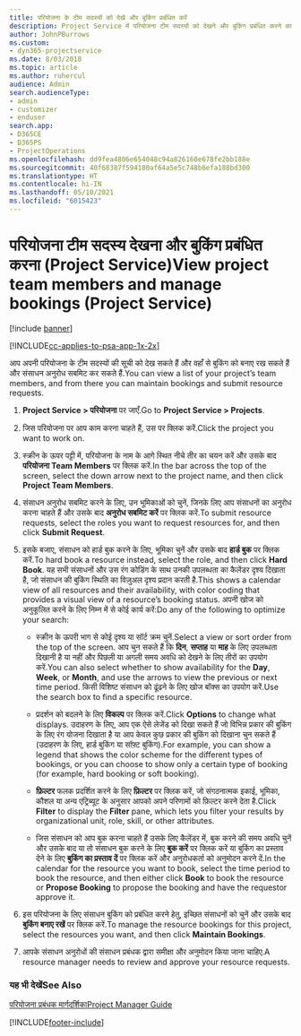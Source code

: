 ```yaml
---
title: परियोजना के टीम सदस्यों को देखें और बुकिंग प्रबंधित करें
description: Project Service में परियोजना टीम सदस्यों को देखने और बुकिंग प्रबंधित करने का तरीका
author: JohnPBurrows
ms.custom:
- dyn365-projectservice
ms.date: 8/03/2018
ms.topic: article
ms.author: ruhercul
audience: Admin
search.audienceType:
- admin
- customizer
- enduser
search.app:
- D365CE
- D365PS
- ProjectOperations
ms.openlocfilehash: dd9fea4806e654048c94a826160e678fe2bb188e
ms.sourcegitcommit: 40f68387f594180af64a5e5c748b6efa188bd300
ms.translationtype: HT
ms.contentlocale: hi-IN
ms.lasthandoff: 05/10/2021
ms.locfileid: "6015423"
---
```

# <a name="view-project-team-members-and-manage-bookings-project-service"></a><span data-ttu-id="9e7aa-103">परियोजना टीम सदस्य देखना और बुकिंग प्रबंधित करना (Project Service)</span><span class="sxs-lookup"><span data-stu-id="9e7aa-103">View project team members and manage bookings (Project Service)</span></span>

[!include [banner](../includes/psa-now-project-operations.md)]

[!INCLUDE[cc-applies-to-psa-app-1x-2x](../includes/cc-applies-to-psa-app-1x-2x.md)]

<span data-ttu-id="9e7aa-104">आप अपनी परियोजना के टीम सदस्यों की सूची को देख सकते हैं और वहाँ से बुकिंग को बनाए रख सकते हैं और संसाधन अनुरोध सबमिट कर सकते हैं.</span><span class="sxs-lookup"><span data-stu-id="9e7aa-104">You can view a list of your project’s team members, and from there you can maintain bookings and submit resource requests.</span></span>  
  
1.  <span data-ttu-id="9e7aa-105">**Project Service > परियोजना** पर जाएँ.</span><span class="sxs-lookup"><span data-stu-id="9e7aa-105">Go to **Project Service > Projects**.</span></span>  
  
2.  <span data-ttu-id="9e7aa-106">जिस परियोजना पर आप काम करना चाहते हैं, उस पर क्लिक करें.</span><span class="sxs-lookup"><span data-stu-id="9e7aa-106">Click the project you want to work on.</span></span>  
  
3.  <span data-ttu-id="9e7aa-107">स्क्रीन के ऊपर पट्टी में, परियोजना के नाम के आगे स्थित नीचे तीर का चयन करें और उसके बाद **परियोजना Team Members** पर क्लिक करें.</span><span class="sxs-lookup"><span data-stu-id="9e7aa-107">In the bar across the top of the screen, select the down arrow next to the project name, and then click **Project Team Members**.</span></span>  
  
4.  <span data-ttu-id="9e7aa-108">संसाधन अनुरोध सबमिट करने के लिए, उन भूमिकाओं को चुनें, जिनके लिए आप संसाधनों का अनुरोध करना चाहते हैं और उसके बाद **अनुरोध सबमिट करें** पर क्लिक करें.</span><span class="sxs-lookup"><span data-stu-id="9e7aa-108">To submit resource requests, select the roles you want to request resources for, and then click **Submit Request**.</span></span>  
  
5.  <span data-ttu-id="9e7aa-109">इसके बजाए, संसाधन को हार्ड बुक करने के लिए, भूमिका चुनें और उसके बाद **हार्ड बुक** पर क्लिक करें.</span><span class="sxs-lookup"><span data-stu-id="9e7aa-109">To hard book a resource instead, select the role, and then click **Hard Book**.</span></span> <span data-ttu-id="9e7aa-110">यह सभी संसाधनों और उस रंग कोडिंग के साथ उनकी उपलब्धता का कैलेंडर दृश्य दिखाता है, जो संसाधन की बुकिंग स्थिति का विज़ुअल दृश्य प्रदान करती है.</span><span class="sxs-lookup"><span data-stu-id="9e7aa-110">This shows a calendar view of all resources and their availability, with color coding that provides a visual view of a resource’s booking status.</span></span> <span data-ttu-id="9e7aa-111">अपनी खोज को अनुकूलित करने के लिए निम्न में से कोई कार्य करें:</span><span class="sxs-lookup"><span data-stu-id="9e7aa-111">Do any of the following to optimize your search:</span></span>  
  
    -   <span data-ttu-id="9e7aa-112">स्क्रीन के ऊपरी भाग से कोई दृश्य या सॉर्ट क्रम चुनें.</span><span class="sxs-lookup"><span data-stu-id="9e7aa-112">Select a view or sort order from the top of the screen.</span></span> <span data-ttu-id="9e7aa-113">आप चुन सकते हैं कि **दिन**, **सप्ताह** या **माह** के लिए उपलब्धता दिखानी है या नहीं और पिछली या अगली समय अवधि को देखने के लिए तीरों का उपयोग करें.</span><span class="sxs-lookup"><span data-stu-id="9e7aa-113">You can also select whether to show availability for the **Day**, **Week**, or **Month**, and use the arrows to view the previous or next time period.</span></span> <span data-ttu-id="9e7aa-114">किसी विशिष्ट संसाधन को ढूंढने के लिए खोज बॉक्स का उपयोग करें.</span><span class="sxs-lookup"><span data-stu-id="9e7aa-114">Use the search box to find a specific resource.</span></span>  
  
    -   <span data-ttu-id="9e7aa-115">प्रदर्शन को बदलने के लिए **विकल्प** पर क्लिक करें.</span><span class="sxs-lookup"><span data-stu-id="9e7aa-115">Click **Options** to change what displays.</span></span> <span data-ttu-id="9e7aa-116">उदाहरण के लिए, आप एक ऐसे लेजेंड को दिखा सकते हैं जो विभिन्न प्रकार की बुकिंग के लिए रंग योजना दिखाता है या आप केवल कुछ प्रकार की बुकिंग को दिखाना चुन सकते हैं (उदाहरण के लिए, हार्ड बुकिंग या सॉफ़्ट बुकिंग).</span><span class="sxs-lookup"><span data-stu-id="9e7aa-116">For example, you can show a legend that shows the color scheme for the different types of bookings, or you can choose to show only a certain type of booking (for example, hard booking or soft booking).</span></span>  
  
    -   <span data-ttu-id="9e7aa-117">**फ़िल्टर** फलक प्रदर्शित करने के लिए **फ़िल्टर** पर क्लिक करें, जो संगठनात्मक इकाई, भूमिका, कौशल या अन्य एट्रिब्यूट के अनुसार आपको अपने परिणामों को फ़िल्टर करने देता है.</span><span class="sxs-lookup"><span data-stu-id="9e7aa-117">Click **Filter** to display the **Filter** pane, which lets you filter your results by organizational unit, role, skill, or other attributes.</span></span>  
  
    -   <span data-ttu-id="9e7aa-118">जिस संसाधन को आप बुक करना चाहते हैं उसके लिए कैलेंडर में, बुक करने की समय अवधि चुनें और उसके बाद या तो संसाधन बुक करने के लिए **बुक करें** पर क्लिक करें या बुकिंग का प्रस्ताव देने के लिए **बुकिंग का प्रस्ताव दें** पर क्लिक करें और अनुरोधकर्ता को अनुमोदन करने दें.</span><span class="sxs-lookup"><span data-stu-id="9e7aa-118">In the calendar for the resource you want to book, select the time period to book the resource, and then either click **Book** to book the resource or **Propose Booking** to propose the booking and have the requestor approve it.</span></span>  
  
6.  <span data-ttu-id="9e7aa-119">इस परियोजना के लिए संसाधन बुकिंग को प्रबंधित करने हेतु, इच्छित संसाधनों को चुनें और उसके बाद **बुकिंग बनाए रखें** पर क्लिक करें.</span><span class="sxs-lookup"><span data-stu-id="9e7aa-119">To manage the resource bookings for this project, select the resources you want, and then click **Maintain Bookings**.</span></span>  
  
7.  <span data-ttu-id="9e7aa-120">आपके संसाधन अनुरोधों की संसाधन प्रबंधक द्वारा समीक्षा और अनुमोदन किया जाना चाहिए.</span><span class="sxs-lookup"><span data-stu-id="9e7aa-120">A resource manager needs to review and approve your resource requests.</span></span>  
  
### <a name="see-also"></a><span data-ttu-id="9e7aa-121">यह भी देखें</span><span class="sxs-lookup"><span data-stu-id="9e7aa-121">See Also</span></span>  
 [<span data-ttu-id="9e7aa-122">परियोजना प्रबंधक मार्गदर्शिका</span><span class="sxs-lookup"><span data-stu-id="9e7aa-122">Project Manager Guide</span></span>](../psa/project-manager-guide.md)


[!INCLUDE[footer-include](../includes/footer-banner.md)]